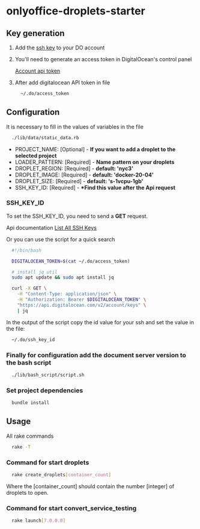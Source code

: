 # onlyoffice-droplets-starter

## Key generation

1. Add the [ssh key](https://cloud.digitalocean.com/account/security)
   to your DO account

2. You'll need to generate an access token in DigitalOcean's control panel

   [Account api token](https://cloud.digitalocean.com/settings/applications)

3. After add digitalocean API token in file

    ```bash
      ~/.do/access_token
    ```

## Configuration

It is necessary to fill in the values of variables in the file

  ```bash
    ./lib/data/static_data.rb
  ```

* PROJECT_NAME: [Optional] - __If you want to add a droplet to the selected project__
* LOADER_PATTERN: [Required] - __Name pattern on your droplets__
* DROPLET_REGION: [Required] - __default: 'nyc3'__
* DROPLET_IMAGE: [Required] - __default: 'docker-20-04'__
* DROPLET_SIZE: [Required] - __default: 's-1vcpu-1gb'__
* SSH_KEY_ID: [Required] - __*Find this value after the Api request__

### SSH_KEY_ID

To set the SSH_KEY_ID, you need to send a __GET__ request.

Api documentation [List All SSH Keys](https://docs.digitalocean.com/reference/api/api-reference/#operation/list_all_keys)

Or you can use the script for a quick search

  ```bash
    #!/bin/bash

    DIGITALOCEAN_TOKEN=$(cat ~/.do/access_token)

    # install jq util
    sudo apt update && sudo apt install jq

    curl -X GET \
      -H "Content-Type: application/json" \
      -H "Authorization: Bearer $DIGITALOCEAN_TOKEN" \
      "https://api.digitalocean.com/v2/account/keys" \
      | jq
  ```

In the output of the script copy the id value
for your ssh and set the value in the file:

  ```bash
    ~/.do/ssh_key_id
  ```

### Finally for configuration add the document server version to the bash script

  ```bash
    ./lib/bash_script/script.sh
  ```

### Set project dependencies

  ```bash
    bundle install
  ```

## Usage

All rake commands

  ```bash
    rake -T
  ```

### Command for start droplets

  ```bash
    rake create_droplets[container_count]
  ```

Where the [container_count] should contain the number [integer] of droplets to open.

### Command for start convert_service_testing

  ```bash
    rake launch[7.0.0.0]
  ```
